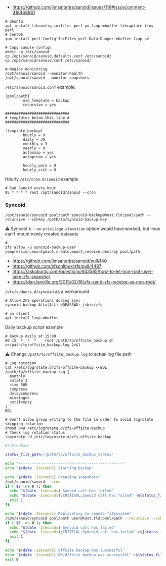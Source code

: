 * https://github.com/jimsalterjrs/sanoid/issues/116#issuecomment-318468961

```shell
# Ubuntu
apt install libconfig-inifiles-perl pv lzop mbuffer libcapture-tiny-perl
# CentOS
yum install perl-Config-IniFiles perl-Data-Dumper mbuffer lzop pv

# Copy sample configs
mkdir -p /etc/sanoid
cp /opt/sanoid/sanoid.defaults.conf /etc/sanoid/
cp /opt/sanoid/sanoid.conf /etc/sanoid/

# Nagios monitoring
/opt/sanoid/sanoid --monitor-health
/opt/sanoid/sanoid --monitor-snapshots
```

`/etc/sanoid/sanoid.conf` example:
```
[pool/path]
        use_template = backup
        recursive = yes

#############################
# templates below this line #
#############################

[template_backup]
        hourly = 0
        daily = 30
        monthly = 3
        yearly = 0
        autosnap = yes
        autoprune = yes

        hourly_warn = 0
        hourly_crit = 0
```

Hourly `/etc/cron.d/sanoid` example
```
# Run Sanoid every hour
05 * * * * root /opt/sanoid/sanoid --cron
```

### Syncoid

```shell
/opt/sanoid/syncoid pool/path syncoid-backup@host.tld:pool/path --recursive --sshkey /path/to/syncoid-backup.key
```

:warning: Syncoid's `--no-privilege-elevation` option would have worked, but linux can't mount newly created datasets
```shell
# 
zfs allow -u syncoid-backup-user compression,mountpoint,create,mount,receive,destroy pool/path
```
* https://github.com/jimsalterjrs/sanoid/pull/140
* https://github.com/zfsonlinux/zfs/pull/4487
* https://askubuntu.com/questions/843585/how-to-let-non-root-user-take-zfs-snapshot
* https://dan.langille.org/2015/02/16/zfs-send-zfs-receive-as-non-root/

`/etc/sudoers.d/syncoid` as a workaround
```
# Allow ZFS operations during sync
syncoid-backup ALL=(ALL) NOPASSWD: /sbin/zfs
```

```shell
# on client
apt install lzop mbuffer
```

Daily backup script example
```
# Backup daily at 15:00
00 15  *  *  *    root /path/to/offsite_backup.sh >>/path/to/offsite_backup.log 2>&1
```
:warning: Change `/path/to/offsite_backup.log` to actual log file path
```shell
# Log rotation
cat >/etc/logrotate.d/zfs-offsite-backup <<EOL
/path/to/offsite_backup.log {
  monthly
  rotate 3
  size 50M
  compress
  delaycompress
  missingok
  notifempty
}
EOL

# Don't allow group writing to the file in order to avoid logrotate skipping rotation
chmod 644 /etc/logrotate.d/zfs-offsite-backup
# Check log rotation status
logrotate -d /etc/logrotate.d/zfs-offsite-backup
```

```bash
#!/bin/bash

status_file_path="/path/to/offsite_backup_status"

echo "-----------------------------------------------"
echo "$(date -Iseconds) Starting backup"

echo "$(date -Iseconds) Creating snapshots"
/opt/sanoid/sanoid --cron
if [ $? -ne 0 ]; then
  echo "$(date -Iseconds) Sanoid call has failed"
  echo "$(date -Iseconds);CRITICAL;Sanoid call has failed" >${status_file_path}
  exit 1
fi

echo "$(date -Iseconds) Replicating to remote filesystem"
/opt/sanoid/syncoid pool/path user@host.tld:pool/path --recursive --sshkey /path/to/a/key
if [ $? -ne 0 ]; then
  echo "$(date -Iseconds) Syncoid call has failed"
  echo "$(date -Iseconds);CRITICAL;Syncoid call has failed" >${status_file_path}
  exit 1
fi

echo "$(date -Iseconds) Offsite backup was successful"
echo "$(date -Iseconds);OK;Offsite backup was successful" >${status_file_path}
exit 0
```
